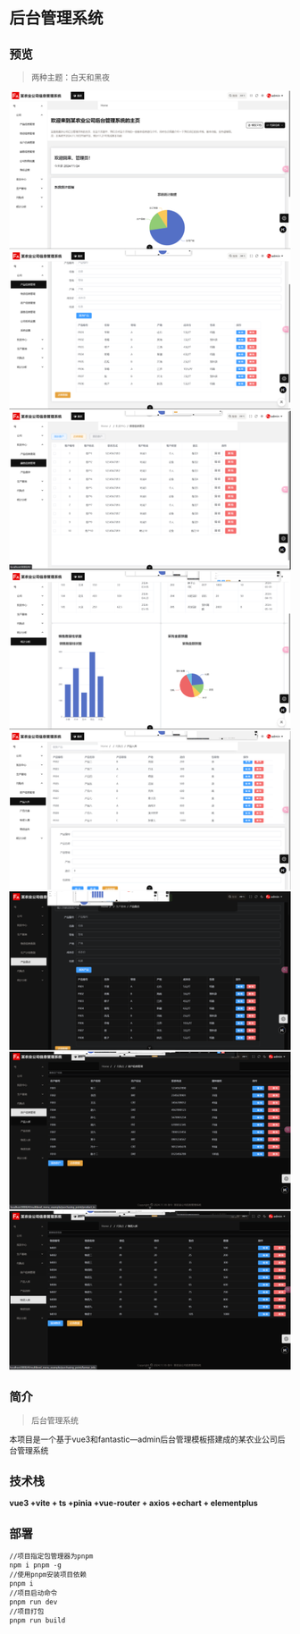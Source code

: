 # 后台管理系统

## 预览

> 两种主题：白天和黑夜

![image-20241124203328240](src/assets/images/image-20241124203328240.png)
![image-20241124203340897](src/assets/images/image-20241124203340897.png)
![image-20241124203348653](src/assets/images/image-20241124203348653.png)
![image-20241124203356537](src/assets/images/image-20241124203356537.png)
![image-20241124203405287](src/assets/images/image-20241124203405287.png)
![image-20241124203422163](src/assets/images/image-20241124203422163.png)
![image-20241124203430531](src/assets/images/image-20241124203430531.png)
![image-20241124203438073](src/assets/images/image-20241124203438073.png)

## 简介

> 后台管理系统

本项目是一个基于vue3和fantastic—admin后台管理模板搭建成的某农业公司后台管理系统

## 技术栈

**vue3 +vite + ts +pinia +vue-router + axios +echart + elementplus**

## 部署

```
//项目指定包管理器为pnpm
npm i pnpm -g
//使用pnpm安装项目依赖
pnpm i
//项目启动命令
pnpm run dev
//项目打包
pnpm run build
```

